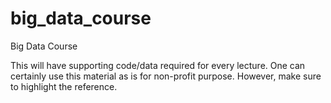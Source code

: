 # big_data_course
Big Data Course

This will have supporting code/data required for every lecture.
One can certainly use this material as is for non-profit purpose. However, make sure to highlight the reference.
